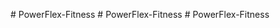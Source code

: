 
#   P o w e r F l e x - F i t n e s s  
 #   P o w e r F l e x - F i t n e s s  
 #   P o w e r F l e x - F i t n e s s  
 